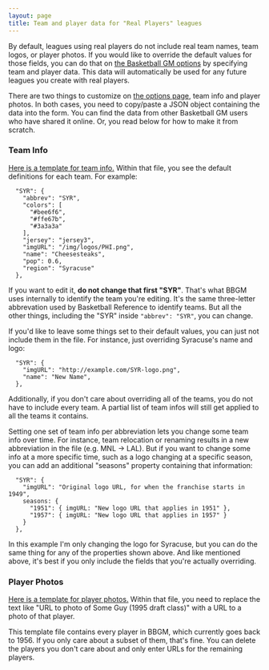 ```yaml
---
layout: page
title: Team and player data for "Real Players" leagues
---
```


By default, leagues using real players do not include real team names, team logos, or player photos. If you would like to override the default values for those fields, you can do that on [the Basketball GM options](https://play.basketball-gm.com/options) by specifying team and player data. This data will automatically be used for any future leagues you create with real players.

There are two things to customize on [the options page](https://play.basketball-gm.com/options), team info and player photos. In both cases, you need to copy/paste a JSON object containing the data into the form. You can find the data from other Basketball GM users who have shared it online. Or, you read below for how to make it from scratch.

### Team Info

[Here is a template for team info.](/files/team-info.json) Within that file, you see the default definitions for each team. For example:

```
  "SYR": {
    "abbrev": "SYR",
    "colors": [
      "#bee6f6",
      "#ffe67b",
      "#3a3a3a"
    ],
    "jersey": "jersey3",
    "imgURL": "/img/logos/PHI.png",
    "name": "Cheesesteaks",
    "pop": 0.6,
    "region": "Syracuse"
  },
```

If you want to edit it, **do not change that first "SYR"**. That's what BBGM uses internally to identify the team you're editing. It's the same three-letter abbrevation used by Basketball Reference to identify teams. But all the other things, including the "SYR" inside `"abbrev": "SYR"`, you can change.

If you'd like to leave some things set to their default values, you can just not include them in the file. For instance, just overriding Syracuse's name and logo:

```
  "SYR": {
    "imgURL": "http://example.com/SYR-logo.png",
    "name": "New Name",
  },
```

Additionally, if you don't care about overriding all of the teams, you do not have to include every team. A partial list of team infos will still get applied to all the teams it contains.

Setting one set of team info per abbreviation lets you change some team info over time. For instance, team relocation or renaming results in a new abbreviation in the file (e.g. MNL -> LAL). But if you want to change some info at a more specific time, such as a logo changing at a specific season, you can add an additional "seasons" property containing that information:

```
  "SYR": {
    "imgURL": "Original logo URL, for when the franchise starts in 1949",
    seasons: {
      "1951": { imgURL: "New logo URL that applies in 1951" },
      "1957": { imgURL: "New logo URL that applies in 1957" }
    }
  },
```

In this example I'm only changing the logo for Syracuse, but you can do the same thing for any of the properties shown above. And like mentioned above, it's best if you only include the fields that you're actually overriding.

### Player Photos

[Here is a template for player photos.](/files/player-photos.json) Within that file, you need to replace the text like "URL to photo of Some Guy (1995 draft class)" with a URL to a photo of that player.

This template file contains every player in BBGM, which currently goes back to 1956. If you only care about a subset of them, that's fine. You can delete the players you don't care about and only enter URLs for the remaining players.
